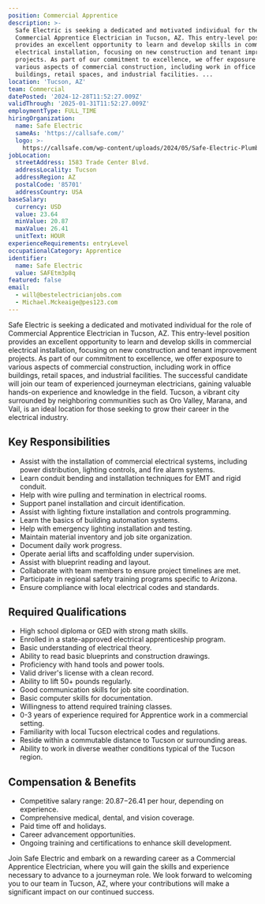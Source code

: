 ```yaml
---
position: Commercial Apprentice
description: >-
  Safe Electric is seeking a dedicated and motivated individual for the role of
  Commercial Apprentice Electrician in Tucson, AZ. This entry-level position
  provides an excellent opportunity to learn and develop skills in commercial
  electrical installation, focusing on new construction and tenant improvement
  projects. As part of our commitment to excellence, we offer exposure to
  various aspects of commercial construction, including work in office
  buildings, retail spaces, and industrial facilities. ...
location: 'Tucson, AZ'
team: Commercial
datePosted: '2024-12-28T11:52:27.009Z'
validThrough: '2025-01-31T11:52:27.009Z'
employmentType: FULL_TIME
hiringOrganization:
  name: Safe Electric
  sameAs: 'https://callsafe.com/'
  logo: >-
    https://callsafe.com/wp-content/uploads/2024/05/Safe-Electric-Plumbing-Logo.png.webp
jobLocation:
  streetAddress: 1583 Trade Center Blvd.
  addressLocality: Tucson
  addressRegion: AZ
  postalCode: '85701'
  addressCountry: USA
baseSalary:
  currency: USD
  value: 23.64
  minValue: 20.87
  maxValue: 26.41
  unitText: HOUR
experienceRequirements: entryLevel
occupationalCategory: Apprentice
identifier:
  name: Safe Electric
  value: SAFEtm3p8q
featured: false
email:
  - will@bestelectricianjobs.com
  - Michael.Mckeaige@pes123.com
---
```




Safe Electric is seeking a dedicated and motivated individual for the role of Commercial Apprentice Electrician in Tucson, AZ. This entry-level position provides an excellent opportunity to learn and develop skills in commercial electrical installation, focusing on new construction and tenant improvement projects. As part of our commitment to excellence, we offer exposure to various aspects of commercial construction, including work in office buildings, retail spaces, and industrial facilities. The successful candidate will join our team of experienced journeyman electricians, gaining valuable hands-on experience and knowledge in the field. Tucson, a vibrant city surrounded by neighboring communities such as Oro Valley, Marana, and Vail, is an ideal location for those seeking to grow their career in the electrical industry.

## Key Responsibilities

- Assist with the installation of commercial electrical systems, including power distribution, lighting controls, and fire alarm systems.
- Learn conduit bending and installation techniques for EMT and rigid conduit.
- Help with wire pulling and termination in electrical rooms.
- Support panel installation and circuit identification.
- Assist with lighting fixture installation and controls programming.
- Learn the basics of building automation systems.
- Help with emergency lighting installation and testing.
- Maintain material inventory and job site organization.
- Document daily work progress.
- Operate aerial lifts and scaffolding under supervision.
- Assist with blueprint reading and layout.
- Collaborate with team members to ensure project timelines are met.
- Participate in regional safety training programs specific to Arizona.
- Ensure compliance with local electrical codes and standards.

## Required Qualifications

- High school diploma or GED with strong math skills.
- Enrolled in a state-approved electrical apprenticeship program.
- Basic understanding of electrical theory.
- Ability to read basic blueprints and construction drawings.
- Proficiency with hand tools and power tools.
- Valid driver's license with a clean record.
- Ability to lift 50+ pounds regularly.
- Good communication skills for job site coordination.
- Basic computer skills for documentation.
- Willingness to attend required training classes.
- 0-3 years of experience required for Apprentice work in a commercial setting.
- Familiarity with local Tucson electrical codes and regulations.
- Reside within a commutable distance to Tucson or surrounding areas.
- Ability to work in diverse weather conditions typical of the Tucson region.

## Compensation & Benefits

- Competitive salary range: $20.87-$26.41 per hour, depending on experience.
- Comprehensive medical, dental, and vision coverage.
- Paid time off and holidays.
- Career advancement opportunities.
- Ongoing training and certifications to enhance skill development. 

Join Safe Electric and embark on a rewarding career as a Commercial Apprentice Electrician, where you will gain the skills and experience necessary to advance to a journeyman role. We look forward to welcoming you to our team in Tucson, AZ, where your contributions will make a significant impact on our continued success.
